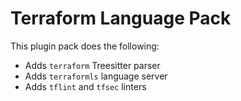 # Terraform Language Pack

This plugin pack does the following:

- Adds `terraform` Treesitter parser
- Adds `terraformls` language server
- Adds `tflint` and `tfsec` linters
